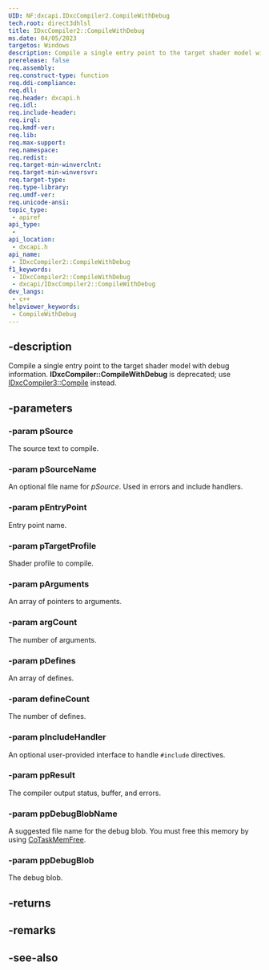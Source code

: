 ```yaml
---
UID: NF:dxcapi.IDxcCompiler2.CompileWithDebug
tech.root: direct3dhlsl
title: IDxcCompiler2::CompileWithDebug
ms.date: 04/05/2023
targetos: Windows
description: Compile a single entry point to the target shader model with debug information. **IDxcCompiler::CompileWithDebug** is deprecated; use [IDxcCompiler3::Compile](./nf-dxcapi-idxccompiler3-disassemble) instead.
prerelease: false
req.assembly: 
req.construct-type: function
req.ddi-compliance: 
req.dll: 
req.header: dxcapi.h
req.idl: 
req.include-header: 
req.irql: 
req.kmdf-ver: 
req.lib: 
req.max-support: 
req.namespace: 
req.redist: 
req.target-min-winverclnt: 
req.target-min-winversvr: 
req.target-type: 
req.type-library: 
req.umdf-ver: 
req.unicode-ansi: 
topic_type:
 - apiref
api_type:
 - 
api_location:
 - dxcapi.h
api_name:
 - IDxcCompiler2::CompileWithDebug
f1_keywords:
 - IDxcCompiler2::CompileWithDebug
 - dxcapi/IDxcCompiler2::CompileWithDebug
dev_langs:
 - c++
helpviewer_keywords:
 - CompileWithDebug
---
```


## -description

Compile a single entry point to the target shader model with debug information. **IDxcCompiler::CompileWithDebug** is deprecated; use [IDxcCompiler3::Compile](./nf-dxcapi-idxccompiler3-disassemble) instead.

## -parameters

### -param pSource

The source text to compile.

### -param pSourceName

An optional file name for *pSource*. Used in errors and include handlers.

### -param pEntryPoint

Entry point name.

### -param pTargetProfile

Shader profile to compile.

### -param pArguments

An array of pointers to arguments.

### -param argCount

The number of arguments.

### -param pDefines

An array of defines.

### -param defineCount

The number of defines.

### -param pIncludeHandler

An optional user-provided interface to handle `#include` directives.

### -param ppResult

The compiler output status, buffer, and errors.

### -param ppDebugBlobName

A suggested file name for the debug blob. You must free this memory by using [CoTaskMemFree](/windows/win32/api/combaseapi/nf-combaseapi-cotaskmemfree).

### -param ppDebugBlob

The debug blob.

## -returns

## -remarks

## -see-also
